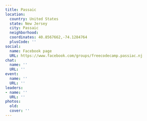 ```yaml
---
title: Passaic
location:
  country: United States
  state: New Jersey
  city: Passaic
  neighborhood: 
  coordinates: 40.8567662,-74.1284764
  plusCode: ''
social:
  name: Facebook page
  URL: https://www.facebook.com/groups/freecodecamp.passiac.nj
chat:
  name: ''
  URL: ''
event:
  name: ''
  URL: ''
leaders:
- name: ''
  URL: ''
photos:
  old: 
  cover: ''
---
```

